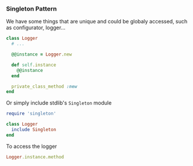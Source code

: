 ### Singleton Pattern

We have some things that are unique and could be globaly accessed, such as configurator, logger...

```ruby
class Logger
  # ...

  @@instance = Logger.new

  def self.instance
    @@instance
  end

  private_class_method :new
end
```

Or simply include stdlib's `Singleton` module

```ruby
require 'singleton'

class Logger
  include Singleton
end
```

To access the logger

```ruby
Logger.instance.method
```
